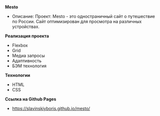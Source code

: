**Mesto**

* Описание:
Проект: Mesto - это одностраничный сайт о путешествие по России.
Сайт оптимизирован для просмотра на различных устройствах.

**Реализация проекта**

* Flexbox
* Grid
* Медиа запросы
* Адаптивность
* БЭМ технология

**Технологии**

* HTML
* CSS

**Ссылка на Github Pages**

* https://slavinskiyboris.github.io/mesto/

